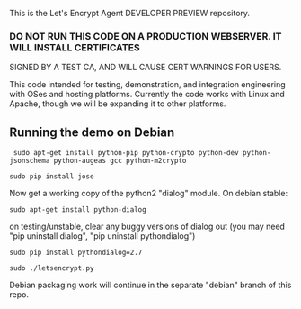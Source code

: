 This is the Let's Encrypt Agent DEVELOPER PREVIEW repository.

### DO NOT RUN THIS CODE ON A PRODUCTION WEBSERVER.  IT WILL INSTALL CERTIFICATES
SIGNED BY A TEST CA, AND WILL CAUSE CERT WARNINGS FOR USERS.

This code intended for testing, demonstration, and integration engineering
with OSes and hosting platforms.  Currently the code works with Linux and
Apache, though we will be expanding it to other platforms.

## Running the demo on Debian

` sudo apt-get install python-pip python-crypto python-dev python-jsonschema python-augeas gcc python-m2crypto` 

`sudo pip install jose`

Now get a working copy of the python2 "dialog" module.  On debian stable:

`sudo apt-get install python-dialog`

on testing/unstable, clear any buggy versions of dialog out (you may need "pip
uninstall dialog", "pip uninstall pythondialog")

`sudo pip install pythondialog=2.7` 

`sudo ./letsencrypt.py`

Debian packaging work will continue in the separate "debian" branch of this
repo.
